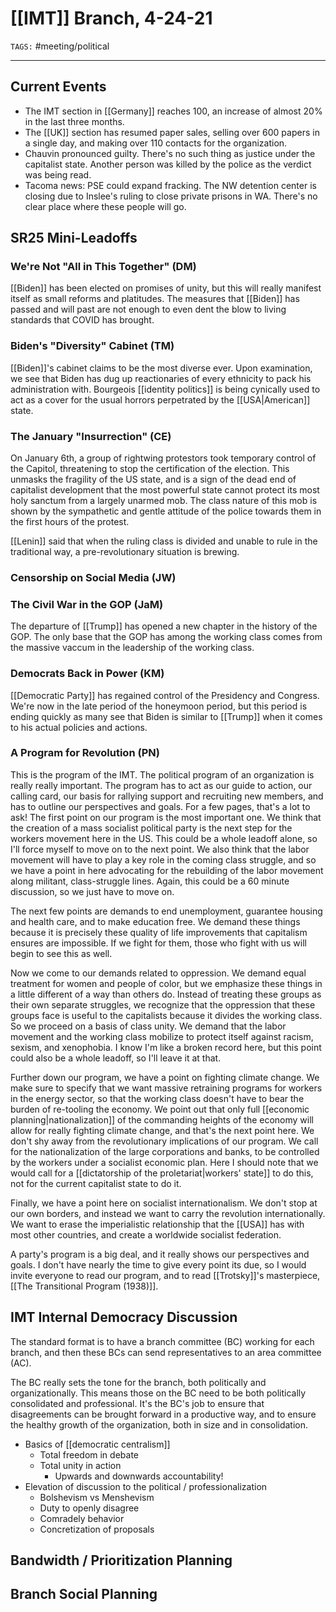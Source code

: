 # [[IMT]] Branch, 4-24-21
`TAGS:` #meeting/political 

---
## Current Events
- The IMT section in [[Germany]] reaches 100, an increase of almost 20% in the last three months.
- The [[UK]] section has resumed paper sales, selling over 600 papers in a single day, and making over 110 contacts for the organization. 
- Chauvin pronounced guilty. There's no such thing as justice under the capitalist state. Another person was killed by the police as the verdict was being read. 
- Tacoma news: PSE could expand fracking. The NW detention center is closing due to Inslee's ruling to close private prisons in WA. There's no clear place where these people will go.

## SR25 Mini-Leadoffs
### We're Not "All in This Together" (DM)
[[Biden]] has been elected on promises of unity, but this will really manifest itself as small reforms and platitudes. The measures that [[Biden]] has passed and will past are not enough to even dent the blow to living standards that COVID has brought. 

### Biden's "Diversity" Cabinet (TM)
[[Biden]]'s cabinet claims to be the most diverse ever. Upon examination, we see that Biden has dug up reactionaries of every ethnicity to pack his administration with. Bourgeois [[identity politics]] is being cynically used to act as a cover for the usual horrors perpetrated by the [[USA|American]] state. 

### The January "Insurrection" (CE)
On January 6th, a group of rightwing protestors took temporary control of the Capitol, threatening to stop the certification of the election. This unmasks the fragility of the US state, and is a sign of the dead end of capitalist development that the most powerful state cannot protect its most holy sanctum from a largely unarmed mob. The class nature of this mob is shown by the sympathetic and gentle attitude of the police towards them in the first hours of the protest.

[[Lenin]] said that when the ruling class is divided and unable to rule in the traditional way, a pre-revolutionary situation is brewing. 

### Censorship on Social Media (JW)


### The Civil War in the GOP (JaM)
The departure of [[Trump]] has opened a new chapter in the history of the GOP. The only base that the GOP has among the working class comes from the massive vaccum in the leadership of the working class.

### Democrats Back in Power (KM)
[[Democratic Party]] has regained control of the Presidency and Congress. We're now in the late period of the honeymoon period, but this period is ending quickly as many see that Biden is similar to [[Trump]] when it comes to his actual policies and actions. 

### A Program for Revolution (PN)
This is the program of the IMT. The political program of an organization is really really important. The program has to act as our guide to action, our calling card, our basis for rallying support and recruiting new members, and has to outline our perspectives and goals. For a few pages, that's a lot to ask! The first point on our program is the most important one. We think that the creation of a mass socialist political party is the next step for the workers movement here in the US. This could be a whole leadoff alone, so I'll force myself to move on to the next point. We also think that the labor movement will have to play a key role in the coming class struggle, and so we have a point in here advocating for the rebuilding of the labor movement along militant, class-struggle lines. Again, this could be a 60 minute discussion, so we just have to move on. 

The next few points are demands to end unemployment, guarantee housing and health care, and to make education free. We demand these things because it is precisely these quality of life improvements that capitalism ensures are impossible. If we fight for them, those who fight with us will begin to see this as well. 

Now we come to our demands related to oppression. We demand equal treatment for women and people of color, but we emphasize these things in a little different of a way than others do. Instead of treating these groups as their own separate struggles, we recognize that the oppression that these groups face is useful to the capitalists because it divides the working class. So we proceed on a basis of class unity. We demand that the labor movement and the working class mobilize to protect itself against racism, sexism, and xenophobia. I know I'm like a broken record here, but this point could also be a whole leadoff, so I'll leave it at that.

Further down our program, we have a point on fighting climate change. We make sure to specify that we want massive retraining programs for workers in the energy sector, so that the working class doesn't have to bear the burden of re-tooling the economy. We point out that only full [[economic planning|nationalization]] of the commanding heights of the economy will allow for really fighting climate change, and that's the next point here. We don't shy away from the revolutionary implications of our program. We call for the nationalization of the large corporations and banks, to be controlled by the workers under a socialist economic plan. Here I should note that we would call for a [[dictatorship of the proletariat|workers' state]] to do this, not for the current capitalist state to do it. 

Finally, we have a point here on socialist internationalism. We don't stop at our own borders, and instead we want to carry the revolution internationally. We want to erase the imperialistic relationship that the [[USA]] has with most other countries, and create a worldwide socialist federation. 

A party's program is a big deal, and it really shows our perspectives and goals. I don't have nearly the time to give every point its due, so I would invite everyone to read our program, and to read [[Trotsky]]'s masterpiece, [[The Transitional Program (1938)]]. 

## IMT Internal Democracy Discussion
The standard format is to have a branch committee (BC) working for each branch, and then these BCs can send representatives to an area committee (AC). 

The BC really sets the tone for the branch, both politically and organizationally. This means those on the BC need to be both politically consolidated and professional. It's the BC's job to ensure that disagreements can be brought forward in a productive way, and to ensure the healthy growth of the organization, both in size and in consolidation.

- Basics of [[democratic centralism]]
	- Total freedom in debate
	- Total unity in action
		- Upwards and downwards accountability!
- Elevation of discussion to the political / professionalization
	- Bolshevism vs Menshevism
	- Duty to openly disagree
	- Comradely behavior
	- Concretization of proposals

## Bandwidth / Prioritization Planning

## Branch Social Planning

